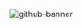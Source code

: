 <p align=”center”>

![github-banner](https://github.com/I2S9/I2S9/assets/111307883/e9cffe94-cbf6-4c30-a87b-bc088682d851)

</p>
